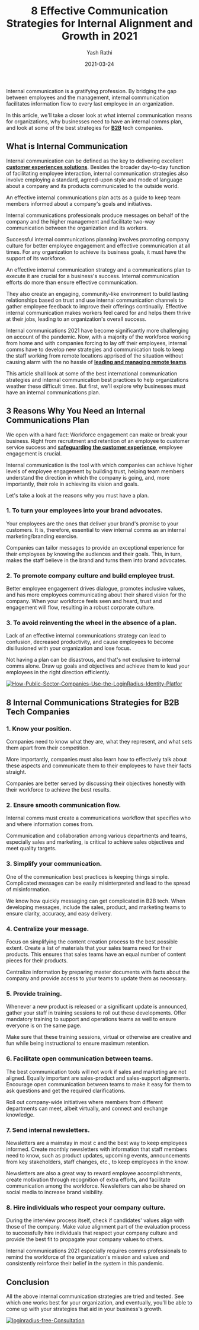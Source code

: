 ﻿---
type: fuel
title: "8 Effective Communication Strategies for Internal Alignment and Growth in 2021"
date: "2021-03-24"
coverImage: "communication-strategies-Loginradius.jpg"
category: ["loginradius"]
featured: false
author: "Yash Rathi"
description: "Internal communication can be defined as the key to delivering excellent customer and employee experiences. Besides the broader day-to-day function of facilitating employee interaction, internal communication strategies also involve employing a standard, agreed-upon style and mode of language about a company and its products communicated to the outside world."
metadescription: "We'll take a look at what internal communication means for organizations, why should you have an internal comm plan, and look at the best strategies for B2B companies."
metatitle: "8 Effective Communication Strategies for Internal Alignment and Growth in 2021"
---

Internal communication is a gratifying profession. By bridging the gap between employees and the management, internal communication facilitates information flow to every last employee in an organization.

In this article, we'll take a closer look at what internal communication means for organizations, why businesses need to have an internal comms plan, and look at some of the best strategies for **[B2B](https://www.loginradius.com/b2b-identity/)** tech companies.

## What is Internal Communication

Internal communication can be defined as the key to delivering excellent **[customer experiences solutions](https://www.loginradius.com/customer-experience-solutions/)**. Besides the broader day-to-day function of facilitating employee interaction, internal communication strategies also involve employing a standard, agreed-upon style and mode of language about a company and its products communicated to the outside world.

An effective internal communications plan acts as a guide to keep team members informed about a company's goals and initiatives.

Internal communications professionals produce messages on behalf of the company and the higher management and facilitate two-way communication between the organization and its workers.

Successful internal communications planning involves promoting company culture for better employee engagement and effective communication at all times. For any organization to achieve its business goals, it must have the support of its workforce.

An effective internal communication strategy and a communications plan to execute it are crucial for a business's success. Internal communication efforts do more than ensure effective communication.

They also create an engaging, community-like environment to build lasting relationships based on trust and use internal communication channels to gather employee feedback to improve their offerings continually. Effective internal communication makes workers feel cared for and helps them thrive at their jobs, leading to an organization's overall success.

Internal communications 2021 have become significantly more challenging on account of the pandemic. Now, with a majority of the workforce working from home and with companies forcing to lay off their employees, internal comms have to develop new strategies and communication tools to keep the staff working from remote locations apprised of the situation without causing alarm with the no hassle of **[leading and managing remote teams](https://www.loginradius.com/blog/fuel/2021/02/tips-managing-remote-team/)**.

This article shall look at some of the best international communication strategies and internal communication best practices to help organizations weather these difficult times. But first, we'll explore why businesses must have an internal communications plan.

## 3 Reasons Why You Need an Internal Communications Plan

We open with a hard fact: Workforce engagement can make or break your business. Right from recruitment and retention of an employee to customer service success and **[safeguarding the customer experience](https://www.loginradius.com/blog/start-with-identity/2018/10/digital-transformation-safeguarding-customer-experience/)**, employee engagement is crucial.

Internal communication is the tool with which companies can achieve higher levels of employee engagement by building trust, helping team members understand the direction in which the company is going, and, more importantly, their role in achieving its vision and goals.

Let's take a look at the reasons why you must have a plan.

### 1. To turn your employees into your brand advocates.

Your employees are the ones that deliver your brand's promise to your customers. It is, therefore, essential to view internal comms as an internal marketing/branding exercise.

Companies can tailor messages to provide an exceptional experience for their employees by knowing the audiences and their goals. This, in turn, makes the staff believe in the brand and turns them into brand advocates.

### 2. To promote company culture and build employee trust.

Better employee engagement drives dialogue, promotes inclusive values, and has more employees communicating about their shared vision for the company. When your workforce feels seen and heard, trust and engagement will flow, resulting in a robust corporate culture.

### 3. To avoid reinventing the wheel in the absence of a plan.

Lack of an effective internal communications strategy can lead to confusion, decreased productivity, and cause employees to become disillusioned with your organization and lose focus.

Not having a plan can be disastrous, and that's not exclusive to internal comms alone. Draw up goals and objectives and achieve them to lead your employees in the right direction efficiently.

[![How-Public-Sector-Companies-Use-the-LoginRadius-Identity-Platfor](How-Public-Sector-Companies-Use-the-LoginRadius-Identity-Platform.png)](https://www.loginradius.com/resource/how-public-sector-companies-use-the-loginradius-identity-platform/)

## 8 Internal Communications Strategies for B2B Tech Companies

### 1. Know your position.

Companies need to know what they are, what they represent, and what sets them apart from their competition.

More importantly, companies must also learn how to effectively talk about these aspects and communicate them to their employees to have their facts straight.

Companies are better served by discussing their objectives honestly with their workforce to achieve the best results.

### 2. Ensure smooth communication flow.

Internal comms must create a communications workflow that specifies who and where information comes from.

Communication and collaboration among various departments and teams, especially sales and marketing, is critical to achieve sales objectives and meet quality targets.

### 3. Simplify your communication.

One of the communication best practices is keeping things simple. Complicated messages can be easily misinterpreted and lead to the spread of misinformation.

We know how quickly messaging can get complicated in B2B tech. When developing messages, include the sales, product, and marketing teams to ensure clarity, accuracy, and easy delivery.

### 4. Centralize your message.

Focus on simplifying the content creation process to the best possible extent. Create a list of materials that your sales teams need for their products. This ensures that sales teams have an equal number of content pieces for their products.

Centralize information by preparing master documents with facts about the company and provide access to your teams to update them as necessary.

### 5. Provide training.

Whenever a new product is released or a significant update is announced, gather your staff in training sessions to roll out these developments. Offer mandatory training to support and operations teams as well to ensure everyone is on the same page.

Make sure that these training sessions, virtual or otherwise are creative and fun while being instructional to ensure maximum retention.

### 6. Facilitate open communication between teams.

The best communication tools will not work if sales and marketing are not aligned. Equally important are sales-product and sales-support alignments. Encourage open communication between teams to make it easy for them to ask questions and get the required clarifications.

Roll out company-wide initiatives where members from different departments can meet, albeit virtually, and connect and exchange knowledge.

### 7. Send internal newsletters.

Newsletters are a mainstay in most c and the best way to keep employees informed. Create monthly newsletters with information that staff members need to know, such as product updates, upcoming events, announcements from key stakeholders, staff changes, etc., to keep employees in the know.

Newsletters are also a great way to reward employee accomplishments, create motivation through recognition of extra efforts, and facilitate communication among the workforce. Newsletters can also be shared on social media to increase brand visibility.

### 8. Hire individuals who respect your company culture.

During the interview process itself, check if candidates' values align with those of the company. Make value alignment part of the evaluation process to successfully hire individuals that respect your company culture and provide the best fit to propagate your company values to others.

Internal communications 2021 especially requires comms professionals to remind the workforce of the organization's mission and values and consistently reinforce their belief in the system in this pandemic.

## Conclusion

All the above internal communication strategies are tried and tested. See which one works best for your organization, and eventually, you'll be able to come up with your strategies that aid in your business's growth.

[![loginradius-free-Consultation](loginradius-free-Consultation.png)](https://www.loginradius.com/book-a-demo/)
